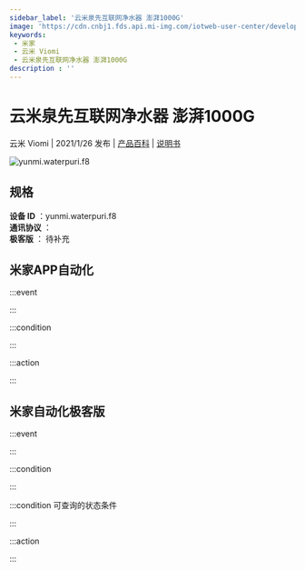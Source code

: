 ```yaml
---
sidebar_label: '云米泉先互联网净水器 澎湃1000G'
image: 'https://cdn.cnbj1.fds.api.mi-img.com/iotweb-user-center/developer_1679047839908tGmxGZNC.png?GalaxyAccessKeyId=AKVGLQWBOVIRQ3XLEW&Expires=9223372036854775807&Signature=DLIAE2yu+wPfuVJcJq6McFYPTgE='
keywords: 
 - 米家
 - 云米 Viomi
 - 云米泉先互联网净水器 澎湃1000G
description : ''
---
```

# 云米泉先互联网净水器 澎湃1000G

云米 Viomi | 2021/1/26 发布 | [产品百科](https://home.mi.com/webapp/content/baike/product/index.html?model=yunmi.waterpuri.f8/) | [说明书](https://home.mi.com/views/introduction.html?model=yunmi.waterpuri.f8&region=cn)

![yunmi.waterpuri.f8](https://cdn.cnbj1.fds.api.mi-img.com/iotweb-user-center/developer_1679047839908tGmxGZNC.png?GalaxyAccessKeyId=AKVGLQWBOVIRQ3XLEW&Expires=9223372036854775807&Signature=DLIAE2yu+wPfuVJcJq6McFYPTgE=)

## 规格  
> 
**设备 ID** ：yunmi.waterpuri.f8  
**通讯协议** ：  
**极客版**  ： 待补充 


## 米家APP自动化  

:::event  

:::

:::condition  

:::

:::action   

:::

## 米家自动化极客版  

:::event  

:::

:::condition  

:::

:::condition 可查询的状态条件  

:::

:::action  

:::

        

